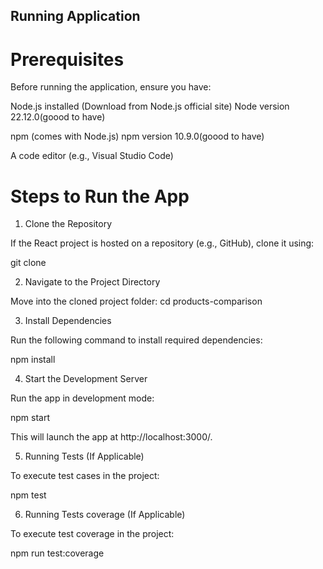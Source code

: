 ## Running Application

# Prerequisites

Before running the application, ensure you have:

Node.js installed (Download from Node.js official site) 
Node version 22.12.0(goood to have)

npm (comes with Node.js)
npm version 10.9.0(goood to have)

A code editor (e.g., Visual Studio Code)

# Steps to Run the App

1. Clone the Repository

If the React project is hosted on a repository (e.g., GitHub), clone it using:

git clone [<repository-url>](https://github.com/VamsiKrishnaMyneni/products-comparison.git)
 
2. Navigate to the Project Directory

Move into the cloned project folder:
cd products-comparison

3. Install Dependencies

Run the following command to install required dependencies:

npm install
  
4. Start the Development Server

Run the app in development mode:

npm start

This will launch the app at http://localhost:3000/.
 
5. Running Tests (If Applicable)

To execute test cases in the project:

npm test
  
6. Running Tests coverage (If Applicable)

To execute test coverage in the project:

npm run test:coverage
  
